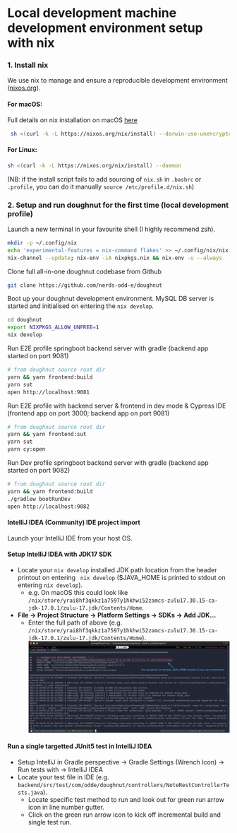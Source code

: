 # Local development machine development environment setup with nix

### 1. Install nix

We use nix to manage and ensure a reproducible development environment ([nixos.org](https://nixos.org)).

#### For macOS:

Full details on nix installation on macOS [here](https://nixos.org/manual/nix/stable/#sect-macos-installation)

```bash
 sh <(curl -k -L https://nixos.org/nix/install) --darwin-use-unencrypted-nix-store-volume
```

#### For Linux:

```bash
sh <(curl -k -L https://nixos.org/nix/install) --daemon
```

(NB: if the install script fails to add sourcing of `nix.sh` in `.bashrc` or `.profile`, you can do it manually `source /etc/profile.d/nix.sh`)

### 2. Setup and run doughnut for the first time (local development profile)

Launch a new terminal in your favourite shell (I highly recommend zsh).

```bash
mkdir -p ~/.config/nix
echo 'experimental-features = nix-command flakes' >> ~/.config/nix/nix.conf
nix-channel --update; nix-env -iA nixpkgs.nix && nix-env -u --always
```

Clone full all-in-one doughnut codebase from Github

```bash
git clone https://github.com/nerds-odd-e/doughnut
```

Boot up your doughnut development environment.
MySQL DB server is started and initialised on entering the `nix develop`.

```bash
cd doughnut
export NIXPKGS_ALLOW_UNFREE=1
nix develop
```

Run E2E profile springboot backend server with gradle (backend app started on port 9081)

```bash
# from doughnut source root dir
yarn && yarn frontend:build
yarn sut
open http://localhost:9081
```

Run E2E profile with backend server & frontend in dev mode & Cypress IDE (frontend app on port 3000; backend app on port 9081)

```bash
# from doughnut source root dir
yarn && yarn frontend:sut
yarn sut
yarn cy:open
```

Run Dev profile springboot backend server with gradle (backend app started on port 9082)

```bash
# from doughnut source root dir
yarn && yarn frontend:build
./gradlew bootRunDev
open http://localhost:9082
```

#### IntelliJ IDEA (Community) IDE project import

Launch your IntelliJ IDE from your host OS.

#### Setup IntelliJ IDEA with JDK17 SDK

- Locate your `nix develop` installed JDK path location from the header printout on entering ` nix develop` ($JAVA_HOME is printed to stdout on entering `nix develop`).
  - e.g. On macOS this could look like `/nix/store/yrai8hf3qkkz1a7597y1hkhwi52zamcs-zulu17.30.15-ca-jdk-17.0.1/zulu-17.jdk/Contents/Home`.
- **File -> Project Structure -> Platform Settings -> SDKs -> Add JDK...**
  - Enter the full path of above (e.g. `/nix/store/yrai8hf3qkkz1a7597y1hkhwi52zamcs-zulu17.30.15-ca-jdk-17.0.1/zulu-17.jdk/Contents/Home`).
    ![Sample `nix develop` JAVA_HOME](./images/01_doughnut_nix_develop_JAVA_HOME.png "Sample nix develop JAVA_HOME")

#### Run a single targetted JUnit5 test in IntelliJ IDEA

- Setup IntelliJ in Gradle perspective -> Gradle Settings (Wrench Icon) -> Run tests with -> IntelliJ IDEA
- Locate your test file in IDE (e.g. `backend/src/test/com/odde/doughnut/controllers/NoteRestControllerTests.java`).
  - Locate specific test method to run and look out for green run arrow icon in line number gutter.
  - Click on the green run arrow icon to kick off incremental build and single test run.
